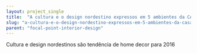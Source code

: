 ```yaml
---
layout: project_single
title:  "A cultura e o design nordestino expressos em 5 ambientes da CASA COR"
slug: "a-cultura-e-o-design-nordestino-expressos-em-5-ambientes-da-casa-cor"
parent: "focal-point-interior-design"
---
```

Cultura e design nordestinos são tendência de home decor para 2016